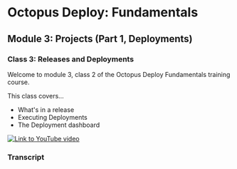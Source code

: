 # Octopus Deploy: Fundamentals
## Module 3: Projects (Part 1, Deployments)
### Class 3: Releases and Deployments

Welcome to module 3, class 2 of the Octopus Deploy Fundamentals training course.

This class covers...

- What's in a release
- Executing Deployments
- The Deployment dashboard

[![Link to YouTube video](https://img.youtube.com/vi/tPb6CLHyNLA/0.jpg)](https://www.youtube.com/embed/tPb6CLHyNLA)

### Transcript


